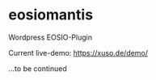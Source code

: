 # eosiomantis
Wordpress EOSIO-Plugin


Current live-demo:
https://xuso.de/demo/

...to be continued
